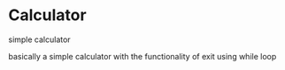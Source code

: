 # Calculator
simple calculator 


basically a simple calculator with the functionality of exit using while loop
